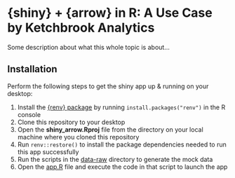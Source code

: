 
<!-- README.md is generated from README.Rmd. Please edit that file -->

# {shiny} + {arrow} in R: A Use Case by Ketchbrook Analytics

<!-- badges: start -->
<!-- badges: end -->

Some description about what this whole topic is about…

## Installation

Perform the following steps to get the shiny app up & running on your
desktop:

1.  Install the [{renv}
    package](https://rstudio.github.io/renv/articles/renv.html) by
    running `install.packages("renv")` in the R console
2.  Clone this repository to your desktop
3.  Open the **shiny\_arrow.Rproj** file from the directory on your
    local machine where you cloned this repository
4.  Run `renv::restore()` to install the package dependencies needed to
    run this app successfully
5.  Run the scripts in the [data-raw](data-raw) directory to generate
    the mock data
6.  Open the [app.R](app.R) file and execute the code in that script to
    launch the app
